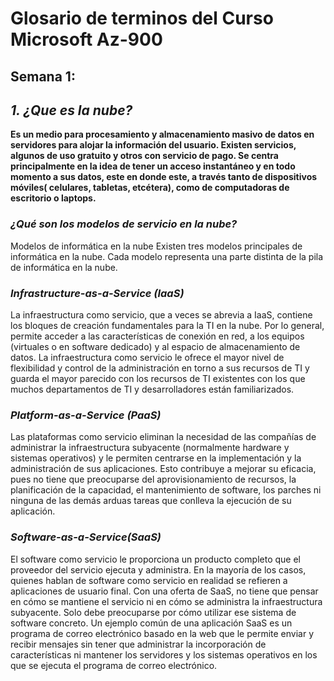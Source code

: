 # **Glosario de terminos del Curso Microsoft Az-900**

## Semana 1:

## ***1. ¿Que es la nube?***

**Es un medio para procesamiento y almacenamiento masivo de datos en servidores para alojar la información del usuario. Existen servicios, algunos de uso gratuito y otros con servicio de pago. Se centra principalmente en la idea de tener un acceso instantáneo y en todo momento a sus datos, este en donde este, a través tanto de dispositivos móviles( celulares, tabletas, etcétera), como de computadoras de escritorio o laptops.**

### ***¿Qué son los modelos de servicio en la nube?***

Modelos de informática en la nube
Existen tres modelos principales de informática en la nube. Cada modelo representa una parte distinta de la pila de informática en la nube.


### ***Infrastructure-as-a-Service (IaaS)***

La infraestructura como servicio, que a veces se abrevia a IaaS, contiene los bloques de creación fundamentales para la TI en la nube. Por lo general, permite acceder a las características de conexión en red, a los equipos (virtuales o en software dedicado) y al espacio de almacenamiento de datos. La infraestructura como servicio le ofrece el mayor nivel de flexibilidad y control de la administración en torno a sus recursos de TI y guarda el mayor parecido con los recursos de TI existentes con los que muchos departamentos de TI y desarrolladores están familiarizados.

### ***Platform-as-a-Service (PaaS)***

Las plataformas como servicio eliminan la necesidad de las compañías de administrar la infraestructura subyacente (normalmente hardware y sistemas operativos) y le permiten centrarse en la implementación y la administración de sus aplicaciones. Esto contribuye a mejorar su eficacia, pues no tiene que preocuparse del aprovisionamiento de recursos, la planificación de la capacidad, el mantenimiento de software, los parches ni ninguna de las demás arduas tareas que conlleva la ejecución de su aplicación.

### ***Software-as-a-Service(SaaS)***

El software como servicio le proporciona un producto completo que el proveedor del servicio ejecuta y administra. En la mayoría de los casos, quienes hablan de software como servicio en realidad se refieren a aplicaciones de usuario final. Con una oferta de SaaS, no tiene que pensar en cómo se mantiene el servicio ni en cómo se administra la infraestructura subyacente. Solo debe preocuparse por cómo utilizar ese sistema de software concreto. Un ejemplo común de una aplicación SaaS es un programa de correo electrónico basado en la web que le permite enviar y recibir mensajes sin tener que administrar la incorporación de características ni mantener los servidores y los sistemas operativos en los que se ejecuta el programa de correo electrónico.


